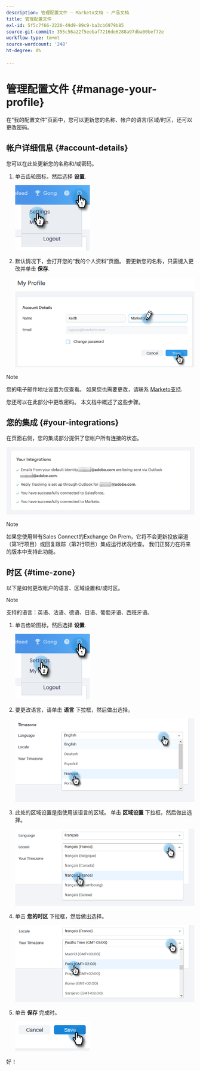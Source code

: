 ```yaml
---
description: 管理配置文件 — Marketo文档 — 产品文档
title: 管理配置文件
exl-id: 5f5c7f66-2220-49d9-89c9-ba3cb6979b85
source-git-commit: 355c56a22f5eebaf7216de6288a97dba00bef72e
workflow-type: tm+mt
source-wordcount: '248'
ht-degree: 0%

---
```


# 管理配置文件 {#manage-your-profile}

在“我的配置文件”页面中，您可以更新您的名称、帐户的语言/区域/时区，还可以更改密码。

## 帐户详细信息 {#account-details}

您可以在此处更新您的名称和/或密码。

1. 单击齿轮图标，然后选择 **设置**.

   ![](assets/manage-your-profile-1.png)

1. 默认情况下，会打开您的“我的个人资料”页面。 要更新您的名称，只需键入更改并单击 **保存**.

   ![](assets/manage-your-profile-2.png)

>[!NOTE]
>
>您的电子邮件地址设置为仅查看。 如果您也需要更改，请联系 [Marketo支持](https://nation.marketo.com/t5/Support/ct-p/Support).

您还可以在此部分中更改密码。 本文档中概述了这些步骤。

## 您的集成 {#your-integrations}

在页面右侧，您的集成部分提供了您帐户所有连接的状态。

![](assets/manage-your-profile-3.png)

>[!NOTE]
>
>如果您使用带有Sales Connect的Exchange On Prem，它将不会更新投放渠道（第1行项目）或回复跟踪（第2行项目）集成运行状况检查。 我们正努力在将来的版本中支持此功能。

## 时区 {#time-zone}

以下是如何更改帐户的语言、区域设置和/或时区。

>[!NOTE]
>
>支持的语言：英语、法语、德语、日语、葡萄牙语、西班牙语。

1. 单击齿轮图标，然后选择 **设置**.

   ![](assets/manage-your-profile-4.png)

1. 要更改语言，请单击 **语言** 下拉框，然后做出选择。

   ![](assets/manage-your-profile-5.png)

1. 此处的区域设置是指使用该语言的区域。 单击 **区域设置** 下拉框，然后做出选择。

   ![](assets/manage-your-profile-6.png)

1. 单击 **您的时区** 下拉框，然后做出选择。

   ![](assets/manage-your-profile-7.png)

1. 单击 **保存** 完成时。

   ![](assets/manage-your-profile-8.png)

好！
